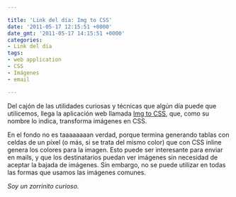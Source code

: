 ```yaml
---

title: 'Link del día: Img to CSS'
date: '2011-05-17 12:15:51 +0000'
date_gmt: '2011-05-17 14:15:51 +0000'
categories:
- Link del día
tags:
- web application
- CSS
- Imágenes
- email

---
```


Del cajón de las utilidades curiosas y técnicas que algún día puede que utilicemos, llega la aplicación web llamada [Img to CSS](http://www.imgtocss.com/), que, como su nombre lo indica, transforma imágenes en CSS.

En el fondo no es taaaaaaaan verdad, porque termina generando tablas con celdas de un píxel (o más, si se trata del mismo color) que con CSS inline genera los colores para la imagen. Esto puede ser interesante para enviar en mails, y que los destinatarios puedan ver imágenes sin necesidad de aceptar la bajada de imágenes. Sin embargo, no se puede utilizar en todas las formas que usamos las imágenes comunes.

_Soy un zorrinito curioso._
